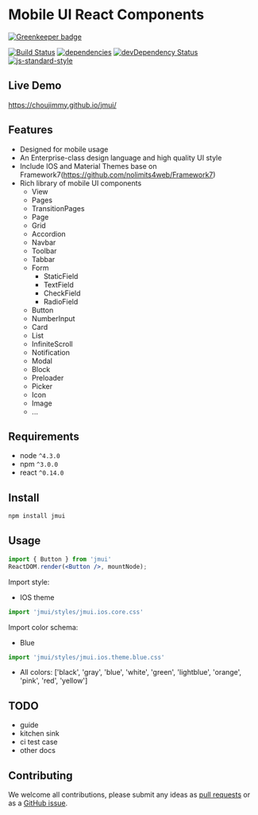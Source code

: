 Mobile UI React Components
==========================

[![Greenkeeper badge](https://badges.greenkeeper.io/choujimmy/jmui.svg)](https://greenkeeper.io/)

[![Build Status](https://travis-ci.org/choujimmy/jmui.svg?branch=master)](https://travis-ci.org/choujimmy/jmui?branch=master)
[![dependencies](https://david-dm.org/choujimmy/jmui.svg)](https://david-dm.org/choujimmy/jmui)
[![devDependency Status](https://david-dm.org/choujimmy/jmui/dev-status.svg)](https://david-dm.org/choujimmy/jmui#info=devDependencies)
[![js-standard-style](https://img.shields.io/badge/code%20style-standard-brightgreen.svg)](http://standardjs.com/)

Live Demo
---------

https://choujimmy.github.io/jmui/

Features
--------

* Designed for mobile usage
* An Enterprise-class design language and high quality UI style
* Include IOS and Material Themes base on Framework7(https://github.com/nolimits4web/Framework7)
* Rich library of mobile UI components
  * View
  * Pages
  * TransitionPages
  * Page
  * Grid
  * Accordion
  * Navbar
  * Toolbar
  * Tabbar
  * Form
    * StaticField
    * TextField
    * CheckField
    * RadioField
  * Button
  * NumberInput
  * Card
  * List
  * InfiniteScroll
  * Notification
  * Modal
  * Block
  * Preloader
  * Picker
  * Icon
  * Image
  * ...

Requirements
------------

* node `^4.3.0`
* npm `^3.0.0`
* react `^0.14.0`

Install
-------

```bash
npm install jmui
```

Usage
-----

```jsx
import { Button } from 'jmui'
ReactDOM.render(<Button />, mountNode);
```

Import style:

- IOS theme

```jsx
import 'jmui/styles/jmui.ios.core.css'
```

Import color schema:

- Blue

```jsx
import 'jmui/styles/jmui.ios.theme.blue.css'
```

- All colors: ['black', 'gray', 'blue', 'white', 'green', 'lightblue', 'orange', 'pink', 'red', 'yellow']

TODO
----

* guide
* kitchen sink
* ci test case
* other docs

Contributing
------------

We welcome all contributions, please submit any ideas as [pull requests](https://github.com/choujimmy/jmui/pulls) or as a [GitHub issue](https://github.com/choujimmy/jmui/issues).
